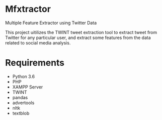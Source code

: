 # Mfxtractor
Multiple Feature Extractor using Twitter Data

This project uitilizes the TWINT tweet extraction tool to extract tweet from Twitter for any particular user, and extract some features from the data related to social media analysis.


# Requirements
* Python 3.6
* PHP
* XAMPP Server
* TWINT
* pandas
* advertools
* nltk
* textblob
